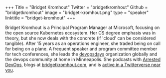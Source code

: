 +++
Title = "Bridget Kromhout"
Twitter = "bridgetkromhout"
Github = "bridgetkromhout"
image = "bridget-kromhout.png"
type = "speaker"
linktitle = "bridget-kromhout"
+++

Bridget Kromhout is a Principal Program Manager at Microsoft, focusing on the open source Kubernetes ecosystem. Her CS degree emphasis was in theory, but she now deals with the concrete (if 'cloud' can be considered tangible). After 15 years as an operations engineer, she traded being on call for being on a plane. A frequent speaker and program committee member for tech conferences, she leads the <a href="http://devopsdays.org/">devopsdays</a> organization globally and the devops community at home in Minneapolis. She podcasts with <a href="http://arresteddevops.com/">Arrested DevOps</a>, blogs at <a href="http://bridgetkromhout.com/">bridgetkromhout.com</a>, and is <a href="https://twitter.com/bridgetkromhout">active in a Twitterverse near you</a>.
